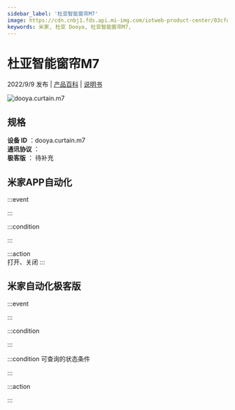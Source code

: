```yaml
---
sidebar_label: '杜亚智能窗帘M7'
image: https://cdn.cnbj1.fds.api.mi-img.com/iotweb-product-center/03cfdc19e5975cb968dae04aad731b5f_1659314900055.png?GalaxyAccessKeyId=AKVGLQWBOVIRQ3XLEW&Expires=9223372036854775807&Signature=fSKVvrZPLZM0CuUWfwhyPrB82aw=
keywords: 米家, 杜亚 Dooya, 杜亚智能窗帘M7, 
---
```

# 杜亚智能窗帘M7

2022/9/9 发布 | [产品百科](https://home.mi.com/webapp/content/baike/product/index.html?model=dooya.curtain.m7/) | [说明书](https://home.mi.com/views/introduction.html?model=dooya.curtain.m7&region=cn)

![dooya.curtain.m7](https://cdn.cnbj1.fds.api.mi-img.com/iotweb-product-center/03cfdc19e5975cb968dae04aad731b5f_1659314900055.png?GalaxyAccessKeyId=AKVGLQWBOVIRQ3XLEW&Expires=9223372036854775807&Signature=fSKVvrZPLZM0CuUWfwhyPrB82aw=)

## 规格  
> 
**设备 ID** ：dooya.curtain.m7  
**通讯协议** ：  
**极客版**  ： 待补充 


## 米家APP自动化  

:::event  

:::

:::condition  

:::

:::action   
打开、关闭
:::

## 米家自动化极客版  

:::event  

:::

:::condition  

:::

:::condition 可查询的状态条件  

:::

:::action  

:::

        

